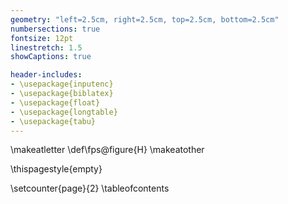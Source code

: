 ```yaml
---
geometry: "left=2.5cm, right=2.5cm, top=2.5cm, bottom=2.5cm"
numbersections: true
fontsize: 12pt
linestretch: 1.5
showCaptions: true

header-includes:
- \usepackage{inputenc}
- \usepackage{biblatex}
- \usepackage{float}
- \usepackage{longtable}
- \usepackage{tabu}
---
```


\makeatletter
\def\fps@figure{H}
\makeatother

\thispagestyle{empty}

\setcounter{page}{2}
\tableofcontents
